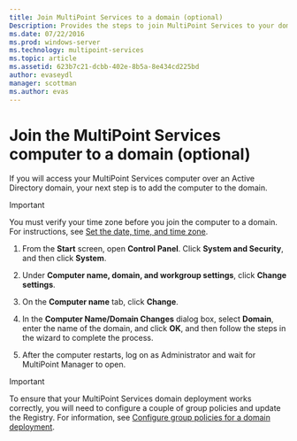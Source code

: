 ```yaml
---
title: Join MultiPoint Services to a domain (optional)
Description: Provides the steps to join MultiPoint Services to your domain
ms.date: 07/22/2016
ms.prod: windows-server
ms.technology: multipoint-services
ms.topic: article
ms.assetid: 623b7c21-dcbb-402e-8b5a-8e434cd225bd
author: evaseydl
manager: scottman
ms.author: evas
---
```

# Join the MultiPoint Services computer to a domain (optional)
If you will access your MultiPoint Services computer over an Active Directory domain, your next step is to add the computer to the domain.  
  
> [!IMPORTANT]  
> You must verify your time zone before you join the computer to a domain. For instructions, see [Set the date, time, and time zone](Set-the-date--time--and-time-zone.md).  
   
1.  From the **Start** screen, open **Control Panel**. Click **System and Security**, and then click **System**.  
  
2.  Under **Computer name, domain, and workgroup settings**, click **Change settings**.  
  
3.  On the **Computer name** tab, click **Change**.  
  
4.  In the **Computer Name/Domain Changes** dialog box, select **Domain**, enter the name of the domain, and click **OK**, and then follow the steps in the wizard to complete the process.  
  
5.  After the computer restarts, log on as Administrator and wait for MultiPoint Manager to open.  
  
> [!IMPORTANT]  
> To ensure that your MultiPoint Services domain deployment works correctly, you will need to configure a couple of group policies and update the Registry. For information, see [Configure group policies for a domain deployment](/previous-versions/windows/it-pro/windows-server-2012-R2-and-2012/dn265982(v=ws.11)).  
